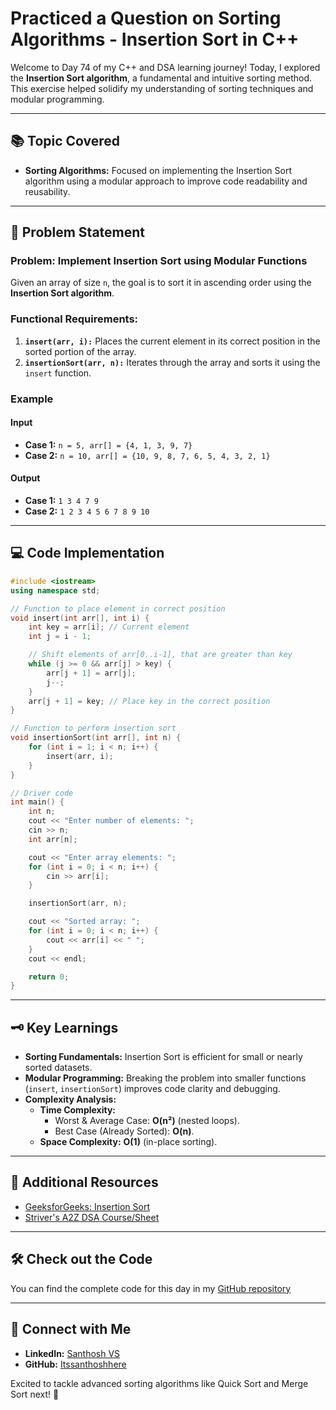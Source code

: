 # Practiced a Question on Sorting Algorithms - Insertion Sort in C++

Welcome to Day 74 of my C++ and DSA learning journey! Today, I explored the **Insertion Sort algorithm**, a fundamental and intuitive sorting method. This exercise helped solidify my understanding of sorting techniques and modular programming.

---

## 📚 Topic Covered
- **Sorting Algorithms:** Focused on implementing the Insertion Sort algorithm using a modular approach to improve code readability and reusability.

---

## 📝 Problem Statement

### Problem: Implement Insertion Sort using Modular Functions

Given an array of size `n`, the goal is to sort it in ascending order using the **Insertion Sort algorithm**.  

### Functional Requirements:
1. **`insert(arr, i):`** Places the current element in its correct position in the sorted portion of the array.
2. **`insertionSort(arr, n):`** Iterates through the array and sorts it using the `insert` function.

### Example
#### Input
- **Case 1:** `n = 5, arr[] = {4, 1, 3, 9, 7}`
- **Case 2:** `n = 10, arr[] = {10, 9, 8, 7, 6, 5, 4, 3, 2, 1}`

#### Output
- **Case 1:** `1 3 4 7 9`
- **Case 2:** `1 2 3 4 5 6 7 8 9 10`

---

## 💻 Code Implementation

```cpp
#include <iostream>
using namespace std;

// Function to place element in correct position
void insert(int arr[], int i) {
    int key = arr[i]; // Current element
    int j = i - 1;

    // Shift elements of arr[0..i-1], that are greater than key
    while (j >= 0 && arr[j] > key) {
        arr[j + 1] = arr[j];
        j--;
    }
    arr[j + 1] = key; // Place key in the correct position
}

// Function to perform insertion sort
void insertionSort(int arr[], int n) {
    for (int i = 1; i < n; i++) {
        insert(arr, i);
    }
}

// Driver code
int main() {
    int n;
    cout << "Enter number of elements: ";
    cin >> n;
    int arr[n];

    cout << "Enter array elements: ";
    for (int i = 0; i < n; i++) {
        cin >> arr[i];
    }

    insertionSort(arr, n);

    cout << "Sorted array: ";
    for (int i = 0; i < n; i++) {
        cout << arr[i] << " ";
    }
    cout << endl;

    return 0;
}
```

---

## 🗝️ Key Learnings
- **Sorting Fundamentals:** Insertion Sort is efficient for small or nearly sorted datasets.
- **Modular Programming:** Breaking the problem into smaller functions (`insert`, `insertionSort`) improves code clarity and debugging.
- **Complexity Analysis:**
  - **Time Complexity:**
    - Worst & Average Case: **O(n²)** (nested loops).
    - Best Case (Already Sorted): **O(n)**.
  - **Space Complexity:** **O(1)** (in-place sorting).

---

## 🔗 Additional Resources
- [GeeksforGeeks: Insertion Sort](https://www.geeksforgeeks.org/problems/insertion-sort/0?category%5B%5D=Algorithms&page=1)
- [Striver's A2Z DSA Course/Sheet](https://takeuforward.org/strivers-a2z-dsa-course/strivers-a2z-dsa-course-sheet-2)

---

## 🛠️ Check out the Code
You can find the complete code for this day in my [GitHub repository](https://github.com/Itssanthoshhere/Data-Structures-and-Algorithms/blob/main/C%2B%2B%20with%20DSA-learning-journey/Day74%20-%20Sorting%20Techniques%20-%20Sorting-I%20-%20Insertion%20Sort/Insertion_Sort.cpp)

---

## 🔗 Connect with Me
- **LinkedIn:** [Santhosh VS](https://www.linkedin.com/in/thesanthoshvs/)
- **GitHub:** [Itssanthoshhere](https://github.com/Itssanthoshhere)

Excited to tackle advanced sorting algorithms like Quick Sort and Merge Sort next! 🚀
